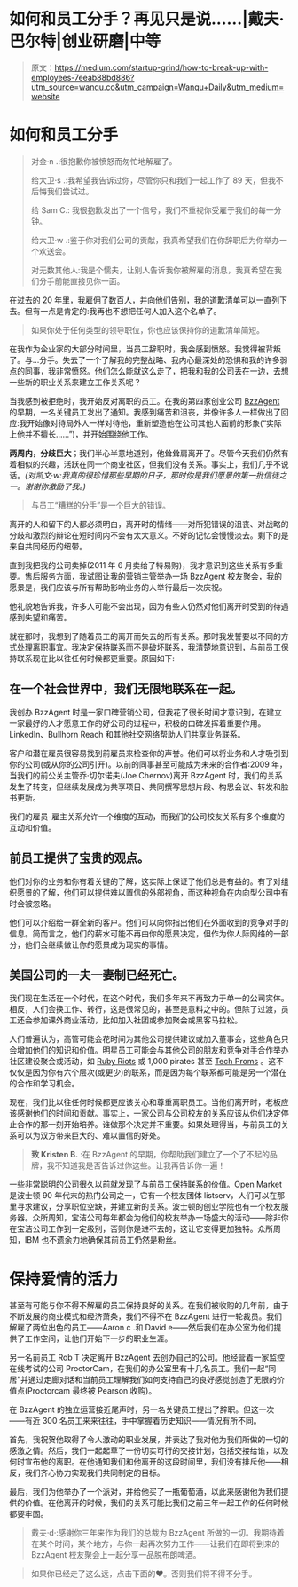# 如何和员工分手？再见只是说……|戴夫·巴尔特|创业研磨|中等

> 原文：<https://medium.com/startup-grind/how-to-break-up-with-employees-7eeab88bd886?utm_source=wanqu.co&utm_campaign=Wanqu+Daily&utm_medium=website>

# 如何和员工分手



> 对金·n .:很抱歉你被愤怒而匆忙地解雇了。
> 
> 给大卫·s .:我希望我告诉过你，尽管你只和我们一起工作了 89 天，但我不后悔我们尝试过。
> 
> 给 Sam C.: 我很抱歉发出了一个信号，我们不重视你受雇于我们的每一分钟。
> 
> 给大卫·w .:鉴于你对我们公司的贡献，我真希望我们在你辞职后为你举办一个欢送会。
> 
> 对无数其他人:我是个懦夫，让别人告诉我你被解雇的消息，我真希望在我们分手前能直接见你一面。

在过去的 20 年里，我雇佣了数百人，并向他们告别，我的道歉清单可以一直列下去。但有一点是肯定的:我再也不想把任何人加入这个名单了。

> 如果你处于任何类型的领导职位，你也应该保持你的道歉清单简短。

在我作为企业家的大部分时间里，当员工辞职时，我会感到愤怒。我觉得被背叛了。与...分手。失去了一个了解我的完整战略、我内心最深处的恐惧和我的许多弱点的同事，我非常愤怒。他们怎么能就这么走了，把我和我的公司丢在一边，去想一些新的职业关系来建立工作关系呢？

当我感到被拒绝时，我开始反对离职的员工。在我的第四家创业公司 [BzzAgent](http://www.bzzagent.com) 的早期，一名关键员工发出了通知。我感到痛苦和沮丧，并像许多人一样做出了回应:我开始像对待局外人一样对待他，重新塑造他在公司其他人面前的形象(“实际上他并不擅长……”)，并开始围绕他工作。

**两周内，分歧巨大**；我们半心半意地道别，他耸耸肩离开了。尽管今天我们仍然有着相似的兴趣，活跃在同一个商业社区，但我们没有关系。事实上，我们几乎不说话。*(对凯文·w:我真的很珍惜那些早期的日子，那时你是我们愿景的第一批信徒之一。谢谢你激励了我。)*

> 与员工“糟糕的分手”是一个巨大的错误。

离开的人和留下的人都必须明白，离开时的情绪——对所犯错误的沮丧、对战略的分歧和激烈的辩论在短时间内不会有太大意义。不好的记忆会慢慢淡去。剩下的是来自共同经历的纽带。

直到我把我的公司卖掉(2011 年 6 月卖给了特易购)，我才意识到这些关系有多重要。售后服务方面，我试图让我的营销主管举办一场 BzzAgent 校友聚会，我的愿景是，我们应该与所有帮助影响业务的人举行最后一次庆祝。

他礼貌地告诉我，许多人可能不会出现，因为有些人仍然对他们离开时受到的待遇感到失望和痛苦。

就在那时，我想到了随着员工的离开而失去的所有关系。那时我发誓要以不同的方式处理离职事宜。我决定保持联系而不是破坏联系，我清楚地意识到，与前员工保持联系现在比以往任何时候都更重要。原因如下:

## 在一个社会世界中，我们无限地联系在一起。

我创办 BzzAgent 时是一家口碑营销公司，但我花了很长时间才意识到，在建立一家最好的人才愿意工作的好公司的过程中，积极的口碑发挥着重要作用。LinkedIn、Bullhorn Reach 和其他社交网络帮助人们共享业务联系。

客户和潜在雇员很容易找到前雇员来检查你的声誉。他们可以将业务和人才吸引到你的公司(或从你的公司引开)。以前的同事甚至可能成为未来的合作者:2009 年，当我们的前公关主管乔·切尔诺夫(Joe Chernov)离开 BzzAgent 时，我们的关系发生了转变，但继续发展成为共享项目、共同撰写思想片段、构思会议、转发和脸书更新。

我们的雇员-雇主关系允许一个维度的互动，而我们的公司校友关系有多个维度的互动和价值。

## **前员工提供了宝贵的观点**。

他们对你的业务和你有着关键的了解，这实际上保证了他们总是有益的。有了对组织愿景的了解，他们可以提供难以置信的外部视角，而这种视角在内向型公司中有时会被忽略。

他们可以介绍给一群全新的客户。他们可以向你指出他们在外面收到的竞争对手的信息。简而言之，他们的薪水可能不再由你的愿景决定，但作为你人际网络的一部分，他们会继续做让你的愿景成为现实的事情。

## 美国公司的一夫一妻制已经死亡。

我们现在生活在一个时代，在这个时代，我们多年来不再致力于单一的公司实体。相反，人们会换工作、转行，这是很常见的，甚至是意料之中的。但除了过渡，员工还会参加课外商业活动，比如加入社团或参加聚会或黑客马拉松。

人们普遍认为，高管可能会花时间为其他公司提供建议或加入董事会，这些角色只会增加他们的知识和价值。明星员工可能会与其他公司的朋友和竞争对手合作举办社区建设聚会或活动，如 [Ruby Riots](http://www.therubyriot.com/) 或 1,000 pirates 甚至 [Tech Proms](https://vimeo.com/36462624) 。这不仅仅是因为你有六个层次(或更少)的联系，而是因为每个联系都可能是另一个潜在的合作和学习机会。

现在，我们比以往任何时候都更应该关心和尊重离职员工。当他们离开时，老板应该感谢他们的时间和贡献。事实上，一家公司与公司校友的关系应该从你们决定停止合作的那一刻开始培养。谁做那个决定并不重要。如果处理得当，与前员工的关系可以为双方带来巨大的、难以置信的好处。

> **致 Kristen B.** :在 BzzAgent 的早期，你帮助我们建立了一个了不起的品牌，我不知道我是否告诉过你这些。让我再告诉你一遍！

一些非常聪明的公司很久以前就发现了与前员工保持联系的价值。Open Market 是波士顿 90 年代末的热门公司之一，它有一个校友团体 listserv，人们可以在那里寻求建议，分享职位空缺，并建立新的关系。波士顿的创业学院也有一个校友服务器。众所周知，宝洁公司每年都会为他们的校友举办一场盛大的活动——除非你在宝洁公司工作到一定级别，否则你是进不去的，这让它变得更加独特。众所周知，IBM 也不遗余力地确保其前员工仍然是粉丝。

# 保持爱情的活力

甚至有可能与你不得不解雇的员工保持良好的关系。在我们被收购的几年前，由于不断发展的商业模式和经济萧条，我们不得不在 BzzAgent 进行一轮裁员。我们解雇了两位出色的员工——Aaron c .和 David e——然后我们在办公室为他们提供了工作空间，让他们开始下一步的职业生涯。

另一名前员工 Rob T 决定离开 BzzAgent 去创办自己的公司。他经营着一家监控在线考试的公司 ProctorCam，在我们的办公室里有十几名员工。我们一起“同居”并通过走廊对话和当前员工理解我们如何支持自己的良好感觉创造了无限的价值点(Proctorcam 最终被 Pearson 收购)。

在 BzzAgent 的独立运营接近尾声时，另一名关键员工提出了辞职。但这一次——有近 300 名员工来来往往，手中掌握着历史知识——情况有所不同。

首先，我祝贺他取得了令人激动的职业发展，并表达了我对他为我们所做的一切的感激之情。然后，我们一起起草了一份切实可行的交接计划，包括交接给谁，以及何时宣布他的离职。在他通知我们和他离开的这段时间里，我们没有排斥他——相反，我们齐心协力实现我们共同制定的目标。

最后，我们为他举办了一个派对，并给他买了一瓶葡萄酒，以此来感谢他为我们提供的价值。在他离开的时候，我们的关系可能比我们之前三年一起工作的任何时候都要牢固。



> 戴夫·d·:感谢你三年来作为我们的总裁为 BzzAgent 所做的一切。我期待着在某个时间，某个地方，与你一起再次努力工作——让我们在即将到来的 BzzAgent 校友聚会上一起分享一品脱布朗啤酒。

> 如果你已经走了这么远，点击下面的❤。否则我们将不得不分手。



